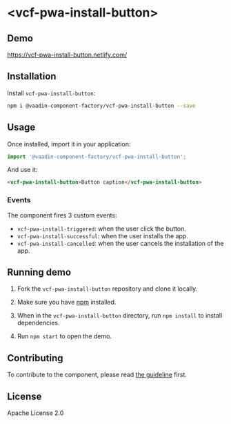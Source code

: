 # &lt;vcf-pwa-install-button&gt;

## Demo

https://vcf-pwa-install-button.netlify.com/

## Installation

Install `vcf-pwa-install-button`:

```sh
npm i @vaadin-component-factory/vcf-pwa-install-button --save
```

## Usage

Once installed, import it in your application:

```js
import '@vaadin-component-factory/vcf-pwa-install-button';
```

And use it:

```html
<vcf-pwa-install-button>Button caption</vcf-pwa-install-button>
```

### Events

The component fires 3 custom events:

- `vcf-pwa-install-triggered`: when the user click the button.
- `vcf-pwa-install-successful`: when the user installs the app.
- `vcf-pwa-install-cancelled`: when the user cancels the installation of the app.

## Running demo

1. Fork the `vcf-pwa-install-button` repository and clone it locally.

1. Make sure you have [npm](https://www.npmjs.com/) installed.

1. When in the `vcf-pwa-install-button` directory, run `npm install` to install dependencies.

1. Run `npm start` to open the demo.

## Contributing

To contribute to the component, please read [the guideline](https://github.com/vaadin/vaadin-core/blob/master/CONTRIBUTING.md) first.

## License

Apache License 2.0